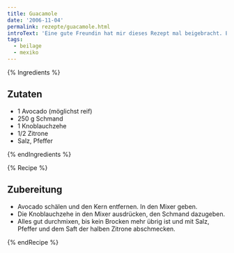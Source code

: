 ```yaml
---
title: Guacamole
date: '2006-11-04'
permalink: rezepte/guacamole.html
introText: 'Eine gute Freundin hat mir dieses Rezept mal beigebracht. Es kommt ohne die sonst typischen Tomaten daher, stattdessen ist Schmand (wir sind beide aus Nordhessen!) drin.  Man kann diese tomatenfreie Guacamole sowohl mit Nachos als auch mit Brezeln essen. Frische Brezeln passen super dazu!'
tags:
  - beilage
  - mexiko
---
```


{% Ingredients %}

## Zutaten

- 1 Avocado (möglichst reif)
- 250 g Schmand
- 1 Knoblauchzehe
- 1/2 Zitrone
- Salz, Pfeffer

{% endIngredients %}

{% Recipe %}

## Zubereitung

- Avocado schälen und den Kern entfernen. In den Mixer geben.
- Die Knoblauchzehe in den Mixer ausdrücken, den Schmand dazugeben.
- Alles gut durchmixen, bis kein Brocken mehr übrig ist und mit Salz, Pfeffer und dem Saft der halben Zitrone abschmecken.

{% endRecipe %}


